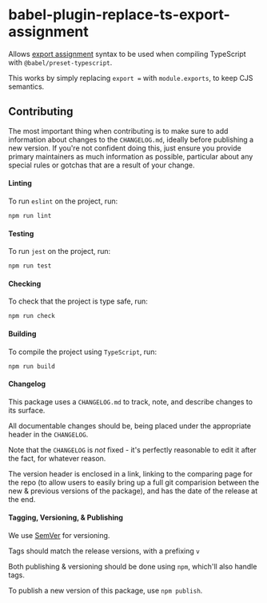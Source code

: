 # babel-plugin-replace-ts-export-assignment

Allows [export assignment](https://www.typescriptlang.org/docs/handbook/modules.html#export--and-import--require) syntax to be used 
when compiling TypeScript with `@babel/preset-typescript`.

This works by simply replacing `export =` with `module.exports`, to keep CJS semantics.

## Contributing

The most important thing when contributing is to make sure to add information about changes to the `CHANGELOG.md`,
ideally before publishing a new version. If you're not confident doing this, just ensure you provide primary maintainers
as much information as possible, particular about any special rules or gotchas that are a result of your change.

#### Linting

To run `eslint` on the project, run:

```
npm run lint
```

#### Testing

To run `jest` on the project, run:

```
npm run test
```

#### Checking

To check that the project is type safe, run:

```
npm run check
```

#### Building

To compile the project using `TypeScript`, run:

```
npm run build
```

#### Changelog

This package uses a `CHANGELOG.md` to track, note, and describe changes to its surface.

All documentable changes should be, being placed under the appropriate header in the `CHANGELOG`.

Note that the `CHANGELOG` is *not* fixed - it's perfectly reasonable to edit it after the fact, for whatever reason.

The version header is enclosed in a link, linking to the comparing page for the repo
(to allow users to easily bring up a full git comparision between the new & previous versions of the package),
 and has the date of the release at the end.

#### Tagging, Versioning, & Publishing

We use [SemVer](http://semver.org/) for versioning.

Tags should match the release versions, with a prefixing `v`

Both publishing & versioning should be done using `npm`, which'll also handle tags.

To publish a new version of this package, use `npm publish`.
